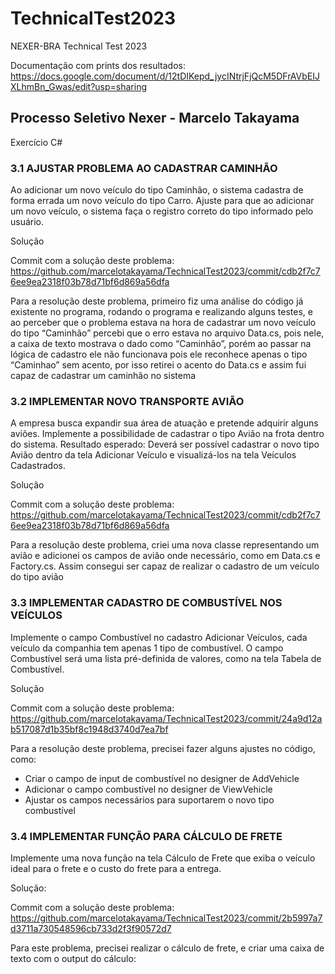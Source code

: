 # TechnicalTest2023
NEXER-BRA Technical Test 2023

Documentação com prints dos resultados:
https://docs.google.com/document/d/12tDIKepd_jycINtrjFjQcM5DFrAVbEIJXLhmBn_Gwas/edit?usp=sharing

## Processo Seletivo Nexer - Marcelo Takayama

Exercício C#

### 3.1 AJUSTAR PROBLEMA AO CADASTRAR CAMINHÃO
Ao adicionar um novo veículo do tipo Caminhão, o sistema cadastra de forma errada um
novo veículo do tipo Carro. Ajuste para que ao adicionar um novo veículo, o sistema faça
o registro correto do tipo informado pelo usuário.

Solução

Commit com a solução deste problema: https://github.com/marcelotakayama/TechnicalTest2023/commit/cdb2f7c76ee9ea2318f03b78d71bf6d869a56dfa 

Para a resolução deste problema, primeiro fiz uma análise do código já existente no programa, rodando o programa e realizando alguns testes, e ao perceber que o problema estava na hora de cadastrar um novo veículo do tipo “Caminhão” percebi que o erro estava no arquivo Data.cs, pois nele, a caixa de texto mostrava o dado como “Caminhão”, porém ao passar na lógica de cadastro ele não funcionava pois ele reconhece apenas o tipo “Caminhao” sem acento, por isso retirei o acento do Data.cs e assim fui capaz de cadastrar um caminhão no sistema

### 3.2 IMPLEMENTAR NOVO TRANSPORTE AVIÃO
A empresa busca expandir sua área de atuação e pretende adquirir alguns aviões.
Implemente a possibilidade de cadastrar o tipo Avião na frota dentro do sistema.
Resultado esperado:
Deverá ser possível cadastrar o novo tipo Avião dentro da tela Adicionar Veículo e
visualizá-los na tela Veículos Cadastrados.

Solução

Commit com a solução deste problema: https://github.com/marcelotakayama/TechnicalTest2023/commit/cdb2f7c76ee9ea2318f03b78d71bf6d869a56dfa 

Para a resolução deste problema, criei uma nova classe representando um avião e adicionei os campos de avião onde necessário, como em Data.cs e Factory.cs. Assim consegui ser capaz de realizar o cadastro de um veículo do tipo avião

### 3.3 IMPLEMENTAR CADASTRO DE COMBUSTÍVEL NOS VEÍCULOS
Implemente o campo Combustível no cadastro Adicionar Veículos, cada veículo da companhia tem apenas 1 tipo de combustível.
O campo Combustível será uma lista pré-definida de valores, como na tela Tabela de
Combustível.

Solução

Commit com a solução deste problema: https://github.com/marcelotakayama/TechnicalTest2023/commit/24a9d12ab517087d1b35bf8c1948d3740d7ea7bf 

Para a resolução deste problema, precisei fazer alguns ajustes no código, como:

* Criar o campo de input de combustível no designer de AddVehicle
* Adicionar o campo combustível no designer de ViewVehicle
* Ajustar os campos necessários para suportarem o novo tipo combustível


### 3.4 IMPLEMENTAR FUNÇÃO PARA CÁLCULO DE FRETE
Implemente uma nova função na tela Cálculo de Frete que exiba o veículo ideal para o
frete e o custo do frete para a entrega.

Solução:

Commit com a solução deste problema: 
https://github.com/marcelotakayama/TechnicalTest2023/commit/2b5997a7d3711a730548596cb733d2f3f90572d7 

Para este problema, precisei realizar o cálculo de frete, e criar uma caixa de texto com o output do cálculo:

                                                                                                                                                                                                                                                                                                                                                                                                                                                                                                                    
 


